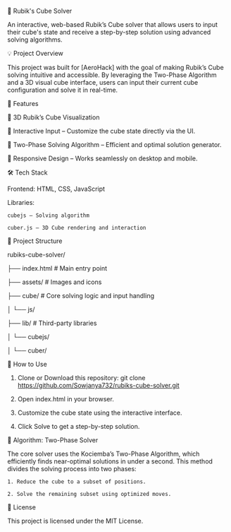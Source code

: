 🧊 Rubik's Cube Solver

  An interactive, web-based Rubik’s Cube solver that allows users to input their cube's state and receive a step-by-step solution using advanced solving algorithms.

💡 Project Overview

  This project was built for [AeroHack] with the goal of making Rubik’s Cube solving intuitive and accessible. By leveraging the Two-Phase Algorithm and a 3D visual cube interface, users can input their current cube configuration and solve it in real-time.

🚀 Features

  🧩 3D Rubik’s Cube Visualization

  🔄 Interactive Input – Customize the cube state directly via the UI.

  🧠 Two-Phase Solving Algorithm – Efficient and optimal solution generator.

  📱 Responsive Design – Works seamlessly on desktop and mobile.

🛠️ Tech Stack

  Frontend: HTML, CSS, JavaScript

  Libraries:

    cubejs – Solving algorithm

    cuber.js – 3D Cube rendering and interaction

📂 Project Structure

rubiks-cube-solver/
  
├── index.html                                                                # Main entry point

├── assets/                                                                   # Images and icons

├── cube/                                                                     # Core solving logic and input handling

│   └── js/

├── lib/                                                                      # Third-party libraries

│   └── cubejs/

│   └── cuber/

🧪 How to Use

  1. Clone or Download this repository:
    git clone https://github.com/Sowjanya732/rubiks-cube-solver.git

  2. Open index.html in your browser.

  3. Customize the cube state using the interactive interface.

  4. Click Solve to get a step-by-step solution.

🧠 Algorithm: Two-Phase Solver

  The core solver uses the Kociemba’s Two-Phase Algorithm, which efficiently finds near-optimal solutions in under a second. This method divides the solving process into two phases:

    1. Reduce the cube to a subset of positions.

    2. Solve the remaining subset using optimized moves.
📜 License

  This project is licensed under the MIT License.
